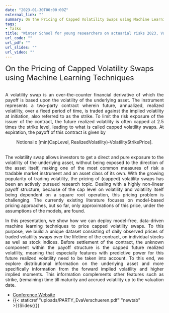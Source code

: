 ```yaml
---
date: "2023-01-30T00:00:00Z"
external_link: ""
summary: On the Pricing of Capped Volatility Swaps using Machine Learning Techniques
tags:
- Talks
title: "Winter School for young researchers on actuarial risks 2023, Valencia, Spain "
url_code: ""
url_pdf: ""
url_slides: ""
url_video: ""
---
```


<dt> <font size="5"> On the Pricing of Capped Volatility Swaps using Machine Learning Techniques </font> </dt>
<br/>
<p style='text-align: justify;'> 
A volatility swap is an over-the-counter financial derivative of which the payoff is based upon the volatility of the underlying asset. The instrument represents a two-party contract wherein future, annualized, realized volatility, over a fixed period of time, is traded against the implied volatility at initiation, also referred to as the strike. To limit the risk exposure of the issuer of the contract, the future realized volatility is often capped at 2.5 times the strike level, leading to what is called capped volatility swaps. At expiration, the payoff of this contract is given by  </p> 
<center>
Notional x [min(CapLevel, RealizedVolatility)-VolatilityStrikePrice].
</center>
<br/>

<p style='text-align: justify;'> 
The volatility swap allows investors to get a direct and pure exposure to the volatility of the underlying asset, without being exposed to the direction of the asset itself, making one of the most common measures of risk a tradable market instrument and an asset class of its own. With the growing popularity of trading volatility, the pricing of (capped) volatility swaps has been an actively pursued research topic. Dealing with a highly non-linear payoff structure, because of the cap level on volatility and volatility itself being dependent on a square root operation, this pricing problem is challenging. The currently existing literature focuses on model-based pricing approaches, but so far, only approximations of this price, under the assumptions of the models, are found. </p> 

<p style='text-align: justify;'> 
In this presentation, we show how we can deploy model-free, data-driven machine learning techniques to price capped volatility swaps. To this purpose, we build a unique dataset consisting of daily observed prices of traded volatility swaps over the lifetime of the contract, on individual stocks as well as stock indices. Before settlement of the contract, the unknown component within the payoff structure is the capped future realized volatility, meaning that especially features with predictive power for this future realized volatility need to be taken into account. To this end, we explore distributional information on the underlying asset and more specifically information from the forward implied volatility and higher implied moments. This information complements other features such as strike, (remaining) time till maturity and accrued volatility up to the valuation date.  </p> 

- <a href="https://wp.unil.ch/party/" target="_blank"> Conference Website </a>
- {{< staticref "uploads/PARTY_EvaVerschueren.pdf" "newtab" >}}Slides{{</staticref>}}